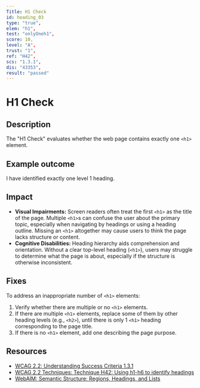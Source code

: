 ```yaml
---
Title: H1 Check
id: heading_03
type: "true",
elem: "h1",
test: "onlyOneh1",
score: 10,
level: "A",
trust: "1",
ref: "H42",
scs: "1.3.1",
dis: "43353",
result: "passed"
---
```


# H1 Check

## Description

The "H1 Check" evaluates whether the web page contains exactly one <code>&lt;h1&gt;</code> element.

## Example outcome

I have identified exactly one level 1 heading.

## Impact

- **Visual Impairments:** Screen readers often treat the first <code>&lt;h1&gt;</code> as the title of the page. Multiple <code>&lt;h1&gt;</code>s can confuse the user about the primary topic, especially when navigating by headings or using a heading outline. Missing an <code>&lt;h1&gt;</code> altogether may cause users to think the page lacks structure or content.
- **Cognitive Disabilities:** Heading hierarchy aids comprehension and orientation. Without a clear top-level heading (<code>&lt;h1&gt;</code>), users may struggle to determine what the page is about, especially if the structure is otherwise inconsistent.

## Fixes

To address an inappropriate number of <code>&lt;h1&gt;</code> elements:

1. Verify whether there are multiple or no <code>&lt;h1&gt;</code> elements.
2. If there are multiple <code>&lt;h1&gt;</code> elements, replace some of them by other heading levels (e.g., <code>&lt;h2&gt;</code>), until there is only 1 <code>&lt;h1&gt;</code> heading corresponding to the page title.
3. If there is no <code>&lt;h1&gt;</code> element, add one describing the page purpose.

## Resources

- [WCAG 2.2: Understanding Success Criteria 1.3.1](https://www.w3.org/WAI/WCAG22/Understanding/info-and-relationships)
- [WCAG 2.2 Techniques: Technique H42: Using h1-h6 to identify headings](https://www.w3.org/WAI/WCAG22/Techniques/html/H42)
- [WebAIM: Semantic Structure: Regions, Headings, and Lists](https://webaim.org/techniques/semanticstructure/)
